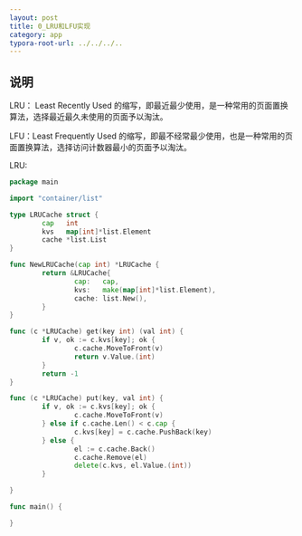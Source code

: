 ```yaml
---
layout: post
title: 0_LRU和LFU实现
category: app
typora-root-url: ../../../..
---
```


## 说明

LRU： Least Recently Used 的缩写，即最近最少使用，是一种常用的页面置换算法，选择最近最久未使用的页面予以淘汰。

LFU：Least Frequently Used 的缩写，即最不经常最少使用，也是一种常用的页面置换算法，选择访问计数器最小的页面予以淘汰。

LRU:

```go
package main

import "container/list"

type LRUCache struct {
        cap   int
        kvs   map[int]*list.Element
        cache *list.List
}

func NewLRUCache(cap int) *LRUCache {
        return &LRUCache{
                cap:   cap,
                kvs:   make(map[int]*list.Element),
                cache: list.New(),
        }
}

func (c *LRUCache) get(key int) (val int) {
        if v, ok := c.kvs[key]; ok {
                c.cache.MoveToFront(v)
                return v.Value.(int)
        }
        return -1
}

func (c *LRUCache) put(key, val int) {
        if v, ok := c.kvs[key]; ok {
                c.cache.MoveToFront(v)
        } else if c.cache.Len() < c.cap {
                c.kvs[key] = c.cache.PushBack(key)
        } else {
                el := c.cache.Back()
                c.cache.Remove(el)
                delete(c.kvs, el.Value.(int))
        }

}

func main() {

}
```

